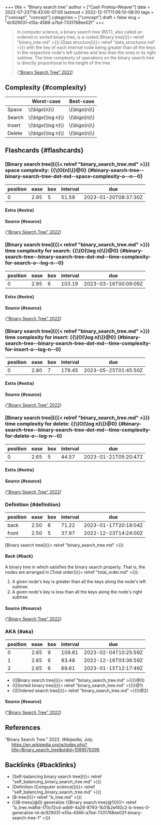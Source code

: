 +++
title = "Binary search tree"
author = ["Cash Prokop-Weaver"]
date = 2022-07-23T16:43:00-07:00
lastmod = 2022-12-17T11:06:10-08:00
tags = ["concept", "concept"]
categories = ["concept"]
draft = false
slug = "dc929031-e15a-4566-a7bd-7331768ee02f"
+++

> In computer science, a binary search tree (BST), also called an ordered or sorted binary tree, is a rooted [Binary tree]({{< relref "binary_tree.md" >}}) [Data structure]({{< relref "data_structures.md" >}}) with the key of each internal node being greater than all the keys in the respective node's left subtree and less than the ones in its right subtree. The time complexity of operations on the binary search tree is directly proportional to the height of the tree.
>
> (<a href="#citeproc_bib_item_1">“Binary Search Tree” 2022</a>)


## Complexity {#complexity}

|        | Worst-case          | Best-case      |
|--------|---------------------|----------------|
| Space  | \\(\bigo{n}\\)      | \\(\bigo{n}\\) |
| Search | \\(\bigo{\log n}\\) | \\(\bigo{n}\\) |
| Insert | \\(\bigo{\log n}\\) | \\(\bigo{n}\\) |
| Delete | \\(\bigo{\log n}\\) | \\(\bigo{n}\\) |


## Flashcards {#flashcards}


### [Binary search tree]({{< relref "binary_search_tree.md" >}}) space complexity: {{\\(O(n)\\)}@0} {#binary-search-tree--binary-search-tree-dot-md--space-complexity-o--n--0}

| position | ease | box | interval | due                  |
|----------|------|-----|----------|----------------------|
| 0        | 2.95 | 5   | 51.59    | 2023-01-20T08:37:30Z |


#### Extra {#extra}


#### Source {#source}

(<a href="#citeproc_bib_item_1">“Binary Search Tree” 2022</a>)


### [Binary search tree]({{< relref "binary_search_tree.md" >}}) time complexity for search: {{\\(O(\log n)\\)}@0} {#binary-search-tree--binary-search-tree-dot-md--time-complexity-for-search-o--log-n--0}

| position | ease | box | interval | due                  |
|----------|------|-----|----------|----------------------|
| 0        | 2.95 | 6   | 103.19   | 2023-03-16T00:09:09Z |


#### Extra {#extra}


#### Source {#source}

(<a href="#citeproc_bib_item_1">“Binary Search Tree” 2022</a>)


### [Binary search tree]({{< relref "binary_search_tree.md" >}}) time complexity for insert: {{\\(O(\log n)\\)}@0} {#binary-search-tree--binary-search-tree-dot-md--time-complexity-for-insert-o--log-n--0}

| position | ease | box | interval | due                  |
|----------|------|-----|----------|----------------------|
| 0        | 2.80 | 7   | 179.45   | 2023-05-25T01:45:50Z |


#### Extra {#extra}


#### Source {#source}

(<a href="#citeproc_bib_item_1">“Binary Search Tree” 2022</a>)


### [Binary search tree]({{< relref "binary_search_tree.md" >}}) time complexity for delete: {{\\(O(\log n)\\)}@0} {#binary-search-tree--binary-search-tree-dot-md--time-complexity-for-delete-o--log-n--0}

| position | ease | box | interval | due                  |
|----------|------|-----|----------|----------------------|
| 0        | 2.65 | 5   | 44.57    | 2023-01-21T05:20:47Z |


#### Extra {#extra}


#### Source {#source}

(<a href="#citeproc_bib_item_1">“Binary Search Tree” 2022</a>)


### Definition {#definition}

| position | ease | box | interval | due                  |
|----------|------|-----|----------|----------------------|
| back     | 2.50 | 6   | 71.22    | 2023-01-17T20:18:04Z |
| front    | 2.50 | 5   | 37.97    | 2022-12-23T14:24:00Z |

[Binary search tree]({{< relref "binary_search_tree.md" >}})


#### Back {#back}

A binary tree in which satisfies the binary search property. That is, the nodes are arranged in [Total order]({{< relref "total_order.md" >}}):

1.  A given node's key is greater than all the keys along the node's left subtree.
2.  A given node's key is less than all the keys along the node's right subtree.


#### Source {#source}

(<a href="#citeproc_bib_item_1">“Binary Search Tree” 2022</a>)


### AKA {#aka}

| position | ease | box | interval | due                  |
|----------|------|-----|----------|----------------------|
| 0        | 2.65 | 9   | 109.81   | 2023-02-04T10:25:59Z |
| 1        | 2.65 | 6   | 83.48    | 2022-12-16T03:36:59Z |
| 2        | 2.65 | 6   | 69.61    | 2023-01-15T12:17:49Z |

-   {{[Binary search tree]({{< relref "binary_search_tree.md" >}})}@0}
-   {{[Sorted binary tree]({{< relref "binary_search_tree.md" >}})}@1}
-   {{[Ordered search tree]({{< relref "binary_search_tree.md" >}})}@2}


#### Source {#source}

(<a href="#citeproc_bib_item_1">“Binary Search Tree” 2022</a>)

## References

<style>.csl-entry{text-indent: -1.5em; margin-left: 1.5em;}</style><div class="csl-bib-body">
  <div class="csl-entry"><a id="citeproc_bib_item_1"></a>“Binary Search Tree.” 2022. <i>Wikipedia</i>, July. <a href="https://en.wikipedia.org/w/index.php?title=Binary_search_tree&oldid=1099579299">https://en.wikipedia.org/w/index.php?title=Binary_search_tree&#38;oldid=1099579299</a>.</div>
</div>


## Backlinks {#backlinks}

-   [Self-balancing binary search tree]({{< relref "self_balancing_binary_search_tree.md" >}})
-   [Definition (Computer science)]({{< relref "self_balancing_binary_search_tree.md" >}})
-   [B-tree]({{< relref "b_tree.md" >}})
-   [{{B-trees}@0} generalize {{Binary search tree}@1}]({{< relref "b_tree.md#id-170cf2cd-adb9-4a26-8793-1b31b2ef40c2-b-trees-0-generalize-id-dc929031-e15a-4566-a7bd-7331768ee02f-binary-search-tree-1" >}})

